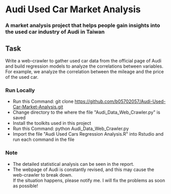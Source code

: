 # Audi Used Car Market Analysis

### A market analysis project that helps people gain insights into the used car industry of Audi in Taiwan

## Task
Write a web-crawler to gather used car data from the official page of Audi and build regression models to analyze the correlations between variables.
For example, we analyze the correlation between the mileage and the price of the used car.

### Run Locally
* Run this Command: git clone <https://github.com/b05702057/Audi-Used-Car-Market-Analysis.git>
* Change directory to the where the file "Audi_Data_Web_Crawler.py" is saved
* Install the toolkits used in this project
* Run this Command: python Audi_Data_Web_Crawler.py
* Import the file "Audi Used Cars Regression Analysis.R" into Rstudio and run each command in the file

### Note
* The detailed statistical analysis can be seen in the report.
* The webpage of Audi is constantly revised, and this may cause the web-crawler to break down.  
  If the situation happens, please notify me. I will fix the problems as soon as possible!
